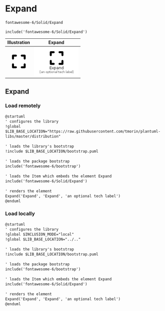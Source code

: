 # Expand


```text
fontawesome-6/Solid/Expand
```

```text
include('fontawesome-6/Solid/Expand')
```



| Illustration | Expand |
| :---: | :---: |
| ![illustration for Illustration](../../fontawesome-6/Solid/Expand.png) | ![illustration for Expand](../../fontawesome-6/Solid/Expand.Local.png) |




## Expand

### Load remotely
```plantuml
@startuml
' configures the library
!global $LIB_BASE_LOCATION="https://raw.githubusercontent.com/tmorin/plantuml-libs/master/distribution"

' loads the library's bootstrap
!include $LIB_BASE_LOCATION/bootstrap.puml

' loads the package bootstrap
include('fontawesome-6/bootstrap')

' loads the Item which embeds the element Expand
include('fontawesome-6/Solid/Expand')

' renders the element
Expand('Expand', 'Expand', 'an optional tech label')
@enduml
```

### Load locally
```plantuml
@startuml
' configures the library
!global $INCLUSION_MODE="local"
!global $LIB_BASE_LOCATION="../.."

' loads the library's bootstrap
!include $LIB_BASE_LOCATION/bootstrap.puml

' loads the package bootstrap
include('fontawesome-6/bootstrap')

' loads the Item which embeds the element Expand
include('fontawesome-6/Solid/Expand')

' renders the element
Expand('Expand', 'Expand', 'an optional tech label')
@enduml
```

